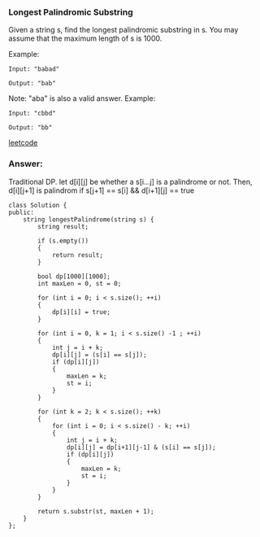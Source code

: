 ### Longest Palindromic Substring

Given a string s, find the longest palindromic substring in s. You may assume that the maximum length of s is 1000.

Example:

	Input: "babad"

	Output: "bab"

Note: "aba" is also a valid answer.
Example:

	Input: "cbbd"

	Output: "bb"

[leetcode](https://leetcode.com/problems/longest-palindromic-substring/description/)

### Answer:

Traditional DP. let d[i][j] be whether a s[i...j] is a palindrome or not. Then, d[i][j+1] is palindrom if s[j+1] == s[i] && d[i+1][j] == true

	class Solution {
	public:
	    string longestPalindrome(string s) {
	        string result;
	        
	        if (s.empty())
	        {
	            return result;
	        }
	        
	        bool dp[1000][1000];
	        int maxLen = 0, st = 0;
	        
	        for (int i = 0; i < s.size(); ++i)
	        {
	            dp[i][i] = true;
	        }
	        
	        for (int i = 0, k = 1; i < s.size() -1 ; ++i)
	        {
	            int j = i + k;
	            dp[i][j] = (s[i] == s[j]);
	            if (dp[i][j])
	            {
	                maxLen = k;
	                st = i;
	            }
	        }
	        
	        for (int k = 2; k < s.size(); ++k)
	        {
	            for (int i = 0; i < s.size() - k; ++i)
	            {
	                int j = i + k;
	                dp[i][j] = dp[i+1][j-1] & (s[i] == s[j]);
	                if (dp[i][j])
	                {
	                    maxLen = k;
	                    st = i;
	                }
	            }
	        }
	            
	        return s.substr(st, maxLen + 1);
	    }
	};